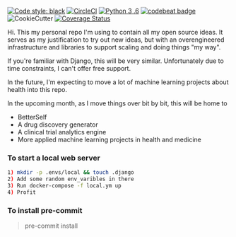 <a href="https://github.com/ambv/black"><img alt="Code style: black" src="https://img.shields.io/badge/code%20style-black-000000.svg"></a>
[![CircleCI](https://circleci.com/gh/jeffshek/open.svg?style=svg)](https://circleci.com/gh/jeffshek/open) [![Python 3
.6](https://img.shields.io/badge/python-3.6-blue.svg)](https://www.python.org/downloads/release/python-360/) 
[![codebeat badge](https://codebeat.co/badges/11be282f-cbaa-4c8f-bfb9-539e1c7e2366)](https://codebeat.co/projects/github-com-jeffshek-open-master) 
![CookieCutter](https://img.shields.io/badge/built%20with-Cookiecutter%20Django-ff69b4.svg)
[![Coverage Status](https://coveralls.io/repos/github/jeffshek/open/badge.svg?branch=develop)](https://coveralls.io/github/jeffshek/open?branch=master)

Hi. This my personal repo I'm using to contain all my open source ideas. It serves as my justification to try out new 
ideas, but with an overengineered infrastructure and libraries to support scaling and doing things "my way".

If you're familiar with Django, this will be very similar. Unfortunately due to time constraints, I can't offer free
 support.  

In the future, I'm expecting to move a lot of machine learning projects about health into this repo.

In the upcoming month, as I move things over bit by bit, this will be home to 
- BetterSelf
- A drug discovery generator
- A clinical trial analytics engine
- More applied machine learning projects in health and medicine

### To start a local web server
~~~bash
1) mkdir -p .envs/local && touch .django
2) Add some random env_varibles in there
3) Run docker-compose -f local.ym up
4) Profit
~~~ 

### To install pre-commit
> pre-commit install

